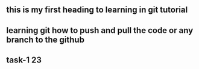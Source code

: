 ## this is my first heading to learning in git tutorial
## learning git how to push and pull the code or any branch to the github
## task-1 23